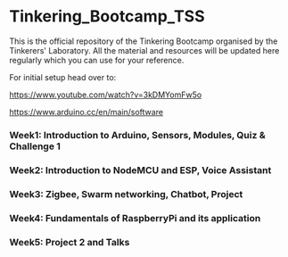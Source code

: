 # Tinkering_Bootcamp_TSS
This is the official repository of the Tinkering Bootcamp organised by the Tinkerers' Laboratory. All the material and resources will be updated here regularly which you can use for your reference.

For initial setup head over to:

https://www.youtube.com/watch?v=3kDMYomFw5o

https://www.arduino.cc/en/main/software

### Week1: Introduction to Arduino, Sensors, Modules, Quiz & Challenge 1
### Week2: Introduction to NodeMCU and ESP, Voice Assistant
### Week3: Zigbee, Swarm networking, Chatbot, Project
### Week4: Fundamentals of RaspberryPi and its application
### Week5: Project 2 and Talks
